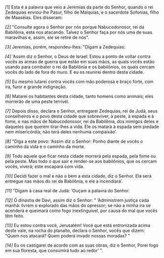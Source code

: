 *[1]* Esta é a palavra que veio a Jeremias da parte do Senhor, quando o rei Zedequias enviou-lhe Pasur, filho de Malquias, e o sacerdote Sofonias, filho de Maaséias. Eles disseram:

*[2]* "Consulte agora o Senhor por nós porque Nabucodonosor, rei da Babilônia, está nos atacando. Talvez o Senhor faça por nós uma de suas maravilhas e, assim, ele se retire de nós".

*[3]* Jeremias, porém, respondeu-lhes: "Digam a Zedequias:

*[4]* ‘Assim diz o Senhor, o Deus de Israel: Estou a ponto de voltar contra vocês as armas de guerra que estão em suas mãos, as quais vocês estão usando para combater o rei da Babilônia e os babilônios, os quais cercam vocês do lado de fora do muro. E eu os reunirei dentro desta cidade.

*[5]* Eu mesmo lutarei contra vocês com mão poderosa e braço forte, com ira, furor e grande indignação.

*[6]* Matarei os habitantes desta cidade, tanto homens como animais; eles morrerão de uma peste terrível.

*[7]* Depois disso, declara o Senhor, entregarei Zedequias, rei de Judá, seus conselheiros e o povo desta cidade que sobreviver, à peste, à espada e à fome, e nas mãos de Nabucodonosor, rei da Babilônia, dos inimigos deles e daqueles que querem tirar-lhes a vida. Ele os matará à espada sem piedade nem misericórdia; não terá deles nenhuma compaixão’.

*[8]* "Diga a este povo: ‘Assim diz o Senhor: Ponho diante de vocês o caminho da vida e o caminho da morte.

*[9]* Todo aquele que ficar nesta cidade morrerá pela espada, pela fome ou pela peste. Mas todo o que sair e render-se aos babilônios, que os cercam vocês, viverá; este escapará com vida.

*[10]* Decidi fazer o mal e não o bem a esta cidade, diz o Senhor. Ela será entregue nas mãos do rei da Babilônia, e ele a incendiará’.

*[11]* "Digam à casa real de Judá: ‘Ouçam a palavra do Senhor.

*[12]* Ó dinastia de Davi, assim diz o Senhor: " ‘Administrem justiça cada manhã: livrem o explorado das mãos do opressor; se não a minha ira se acenderá e queimará como fogo inextinguível, por causa do mal que vocês têm feito.

*[13]* Eu estou contra você, Jerusalém! Você que está entronizada acima deste vale, na rocha do planalto, declara o Senhor, vocês que dizem: "Quem nos atacará? Quem poderá invadir nossas moradas? "

*[14]* Eu os castigarei de acordo com as suas obras, diz o Senhor, Porei fogo em sua floresta, que consumirá tudo ao redor’ ".

